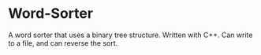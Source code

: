 # Word-Sorter
A word sorter that uses a binary tree structure. Written with C++. Can write to a file, and can reverse the sort.

